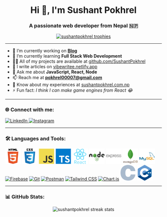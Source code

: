 <h1 align="center">Hi 👋, I'm Sushant Pokhrel</h1>
<h3 align="center">A passionate web developer from Nepal 🇳🇵</h3>

<p align="center">
  <a href="https://github.com/ryo-ma/github-profile-trophy">
    <img src="https://github-profile-trophy.vercel.app/?username=sushantpokhrel&theme=onedark&margin-w=15&margin-h=15" alt="sushantpokhrel trophies" />
  </a>
</p>

---

- 🔭 I’m currently working on [**Blog**](https://github.com/SushantPokhrel/Blog)
- 🌱 I’m currently learning **Full Stack Web Development**
- 👨‍💻 All of my projects are available at [github.com/SushantPokhrel](https://github.com/SushantPokhrel)
- 📝 I write articles on [vibewritee.netlify.app](https://vibewritee.netlify.app)
- 💬 Ask me about **JavaScript, React, Node**
- 📫 Reach me at **pokhrel00007@gmail.com**
- 📄 Know about my experiences at [sushantpokhrel.com.np](https://sushantpokhrel.com.np)
- ⚡ Fun fact: *I think I can make game engines from React 😂*

---

### 🌐 Connect with me:

<p align="left">
  <a href="https://www.linkedin.com/in/sushant-pokhrel-33436928b" target="_blank">
    <img src="https://raw.githubusercontent.com/rahuldkjain/github-profile-readme-generator/master/src/images/icons/Social/linked-in-alt.svg" alt="LinkedIn" width="40" height="40" />
  </a>
  <a href="https://www.instagram.com/sushantpokhrel_10/" target="_blank">
    <img src="https://raw.githubusercontent.com/rahuldkjain/github-profile-readme-generator/master/src/images/icons/Social/instagram.svg" alt="Instagram" width="40" height="40" />
  </a>
</p>

---

### 🛠️ Languages and Tools:

<p align="center">
 
  <a href="https://www.w3.org/html/" target="_blank" rel="noreferrer"><img src="https://raw.githubusercontent.com/devicons/devicon/master/icons/html5/html5-original-wordmark.svg" alt="HTML5" width="50" height="50"/></a>
  <a href="https://www.w3schools.com/css/" target="_blank" rel="noreferrer"><img src="https://raw.githubusercontent.com/devicons/devicon/master/icons/css3/css3-original-wordmark.svg" alt="CSS3" width="50" height="50"/></a>
  <a href="https://developer.mozilla.org/en-US/docs/Web/JavaScript" target="_blank" rel="noreferrer"><img src="https://raw.githubusercontent.com/devicons/devicon/master/icons/javascript/javascript-original.svg" alt="JavaScript" width="50" height="50"/></a>
  <a href="https://www.typescriptlang.org/" target="_blank" rel="noreferrer"><img src="https://raw.githubusercontent.com/devicons/devicon/master/icons/typescript/typescript-original.svg" alt="TypeScript" width="50" height="50"/></a>
  <a href="https://reactjs.org/" target="_blank" rel="noreferrer"><img src="https://raw.githubusercontent.com/devicons/devicon/master/icons/react/react-original-wordmark.svg" alt="React" width="50" height="50"/></a>
  <a href="https://nodejs.org" target="_blank" rel="noreferrer"><img src="https://raw.githubusercontent.com/devicons/devicon/master/icons/nodejs/nodejs-original-wordmark.svg" alt="Node.js" width="50" height="50"/></a>
  <a href="https://expressjs.com" target="_blank" rel="noreferrer"><img src="https://raw.githubusercontent.com/devicons/devicon/master/icons/express/express-original-wordmark.svg" alt="Express" width="50" height="50"/></a>
  <a href="https://www.mongodb.com/" target="_blank" rel="noreferrer"><img src="https://raw.githubusercontent.com/devicons/devicon/master/icons/mongodb/mongodb-original-wordmark.svg" alt="MongoDB" width="50" height="50"/></a>
  <a href="https://www.mysql.com/" target="_blank" rel="noreferrer"><img src="https://raw.githubusercontent.com/devicons/devicon/master/icons/mysql/mysql-original-wordmark.svg" alt="MySQL" width="50" height="50"/></a>
  <a href="https://firebase.google.com/" target="_blank" rel="noreferrer"><img src="https://www.vectorlogo.zone/logos/firebase/firebase-icon.svg" alt="Firebase" width="50" height="50"/></a>
  <a href="https://git-scm.com/" target="_blank" rel="noreferrer"><img src="https://www.vectorlogo.zone/logos/git-scm/git-scm-icon.svg" alt="Git" width="50" height="50"/></a>
  <a href="https://postman.com" target="_blank" rel="noreferrer"><img src="https://www.vectorlogo.zone/logos/getpostman/getpostman-icon.svg" alt="Postman" width="50" height="50"/></a>
  <a href="https://tailwindcss.com/" target="_blank" rel="noreferrer"><img src="https://www.vectorlogo.zone/logos/tailwindcss/tailwindcss-icon.svg" alt="Tailwind CSS" width="50" height="50"/></a>
  <a href="https://www.chartjs.org" target="_blank" rel="noreferrer"><img src="https://www.chartjs.org/media/logo-title.svg" alt="Chart.js" width="50" height="50"/></a>
   <a href="https://www.cprogramming.com/" target="_blank" rel="noreferrer"><img src="https://raw.githubusercontent.com/devicons/devicon/master/icons/c/c-original.svg" alt="C" width="50" height="50"/></a>
  <a href="https://www.w3schools.com/cpp/" target="_blank" rel="noreferrer"><img src="https://raw.githubusercontent.com/devicons/devicon/master/icons/cplusplus/cplusplus-original.svg" alt="C++" width="50" height="50"/></a>
</p>

---

### 📊 GitHub Stats:

<p align="center">
  <img src="https://github-readme-streak-stats.herokuapp.com/?user=sushantpokhrel&theme=dark" alt="sushantpokhrel streak stats" />
</p>
